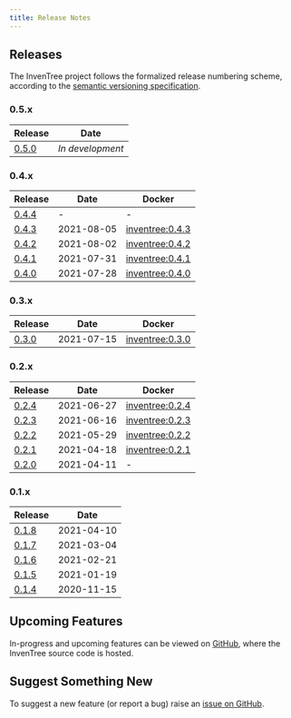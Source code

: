 ```yaml
---
title: Release Notes
---
```


## Releases

The InvenTree project follows the formalized release numbering scheme, according to the [semantic versioning specification](https://semver.org/).

### 0.5.x

| Release | Date |
| --- | --- |
| [0.5.0](./0.5.0.md) | *In development* |

### 0.4.x

| Release | Date | Docker |
| --- | --- | --- |
| [0.4.4](./0.4.4.md) | - | - |
| [0.4.3](./0.4.3.md) | 2021-08-05 | [inventree:0.4.3](https://hub.docker.com/layers/inventree/inventree/0.4.3/images/sha256-441af7821e59c1f96e012fe3060497aa8da9d085701513d1eab3a45c42297fc8?context=explore) |
| [0.4.2](./0.4.2.md) | 2021-08-02 | [inventree:0.4.2](https://hub.docker.com/layers/inventree/inventree/0.4.2/images/sha256-987c656ec21cc8f8dc1c1d74d5443368161b6ef27cb823edcbcddd5aa28ccf6c?context=explore) |
| [0.4.1](./0.4.1.md) | 2021-07-31 | [inventree:0.4.1](https://hub.docker.com/layers/inventree/inventree/0.4.1/images/sha256-fa0560d4b1fa99c5e49f8d1b1f78893ef0361db7a05f92aed08d1a405fe715c4?context=explore) |
| [0.4.0](./0.4.0.md) | 2021-07-28 | [inventree:0.4.0](https://hub.docker.com/layers/inventree/inventree/0.4.0/images/sha256-475cbd226b4a2ac2a23106e33d84497642b1e373a9d7521e6773c1ea4d0b32c9?context=explore) |

### 0.3.x

| Release | Date | Docker |
| ------- | ---- | --- |
| [0.3.0](./0.3.0.md) | 2021-07-15 | [inventree:0.3.0](https://hub.docker.com/layers/inventree/inventree/0.3.0/images/sha256-b442a236fbc4b91e1e5fdbba2a080655e30447422aaa2e32cd6053571900b2c3?context=explore) |

### 0.2.x

| Release | Date | Docker |
| --- | --- | --- |
| [0.2.4](./0.2.4.md) | 2021-06-27 | [inventree:0.2.4](https://hub.docker.com/layers/inventree/inventree/0.2.4/images/sha256-a7a9f860d4ef47cda83ca79edc147a6b7d4c86860cd92d37e5e4fc5bec95da82?context=explore) |
| [0.2.3](./0.2.3.md) | 2021-06-16 | [inventree:0.2.3](https://hub.docker.com/layers/inventree/inventree/0.2.3/images/sha256-527c78eb7e32cbf67f82ba5226f9a9486c1de58c03057c7c9edc7626f6127f02?context=explore) |
| [0.2.2](./0.2.2.md) | 2021-05-29 | [inventree:0.2.2](https://hub.docker.com/layers/inventree/inventree/0.2.2/images/sha256-cd6f13de516ceae53dbe9e4d1ff014a040f71f5651e7099e9299f2e678a51209?context=explore) |
| [0.2.1](./0.2.1.md) | 2021-04-18 | [inventree:0.2.1](https://hub.docker.com/layers/inventree/inventree/0.2.1/images/sha256-ea6932dd19864df2a7918f244ec5e5b3eeb06d2c9e4892bdcc7d4b491721b4e6?context=explore) |
| [0.2.0](./0.2.0.md) | 2021-04-11 | - |

### 0.1.x

| Release | Date |
| --- | --- |
| [0.1.8](./0.1.8.md) | 2021-04-10 |
| [0.1.7](./0.1.7.md) | 2021-03-04 |
| [0.1.6](./0.1.6.md) | 2021-02-21 |
| [0.1.5](./0.1.5.md) | 2021-01-19 |
| [0.1.4](./0.1.4.md) | 2020-11-15 |

## Upcoming Features

In-progress and upcoming features can be viewed on [GitHub](https://github.com/inventree/inventree/pulls), where the InvenTree source code is hosted.

## Suggest Something New

To suggest a new feature (or report a bug) raise an [issue on GitHub](https://github.com/inventree/inventree/issues).

